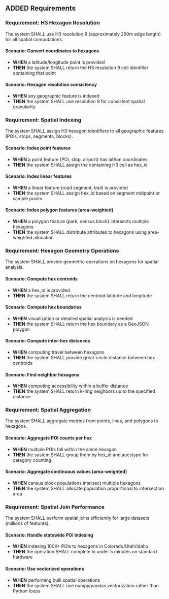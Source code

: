 ## ADDED Requirements

### Requirement: H3 Hexagon Resolution

The system SHALL use H3 resolution 9 (approximately 250m edge length) for all spatial computations.

#### Scenario: Convert coordinates to hexagons

- **WHEN** a latitude/longitude point is provided
- **THEN** the system SHALL return the H3 resolution 9 cell identifier containing that point

#### Scenario: Hexagon resolution consistency

- **WHEN** any geographic feature is indexed
- **THEN** the system SHALL use resolution 9 for consistent spatial granularity

### Requirement: Spatial Indexing

The system SHALL assign H3 hexagon identifiers to all geographic features (POIs, stops, segments, blocks).

#### Scenario: Index point features

- **WHEN** a point feature (POI, stop, airport) has lat/lon coordinates
- **THEN** the system SHALL assign the containing H3 cell as hex_id

#### Scenario: Index linear features

- **WHEN** a linear feature (road segment, trail) is provided
- **THEN** the system SHALL assign hex_id based on segment midpoint or sample points

#### Scenario: Index polygon features (area-weighted)

- **WHEN** a polygon feature (park, census block) intersects multiple hexagons
- **THEN** the system SHALL distribute attributes to hexagons using area-weighted allocation

### Requirement: Hexagon Geometry Operations

The system SHALL provide geometric operations on hexagons for spatial analysis.

#### Scenario: Compute hex centroids

- **WHEN** a hex_id is provided
- **THEN** the system SHALL return the centroid latitude and longitude

#### Scenario: Compute hex boundaries

- **WHEN** visualization or detailed spatial analysis is needed
- **THEN** the system SHALL return the hex boundary as a GeoJSON polygon

#### Scenario: Compute inter-hex distances

- **WHEN** computing travel between hexagons
- **THEN** the system SHALL provide great-circle distance between hex centroids

#### Scenario: Find neighbor hexagons

- **WHEN** computing accessibility within a buffer distance
- **THEN** the system SHALL return k-ring neighbors up to the specified distance

### Requirement: Spatial Aggregation

The system SHALL aggregate metrics from points, lines, and polygons to hexagons.

#### Scenario: Aggregate POI counts per hex

- **WHEN** multiple POIs fall within the same hexagon
- **THEN** the system SHALL group them by hex_id and aucstype for category counting

#### Scenario: Aggregate continuous values (area-weighted)

- **WHEN** census block populations intersect multiple hexagons
- **THEN** the system SHALL allocate population proportional to intersection area

### Requirement: Spatial Join Performance

The system SHALL perform spatial joins efficiently for large datasets (millions of features).

#### Scenario: Handle statewide POI indexing

- **WHEN** indexing 100K+ POIs to hexagons in Colorado/Utah/Idaho
- **THEN** the operation SHALL complete in under 5 minutes on standard hardware

#### Scenario: Use vectorized operations

- **WHEN** performing bulk spatial operations
- **THEN** the system SHALL use numpy/pandas vectorization rather than Python loops
